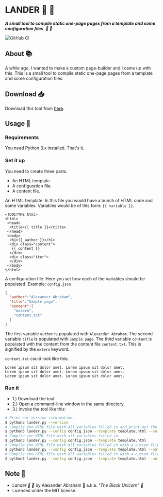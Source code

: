 # LANDER :crescent_moon: :rocket:

***A small tool to compile static one-page pages from a template and some configuration files. :crescent_moon: :rocket:***

![GitHub CI](https://github.com/iamtheblackunicorn/Lander/actions/workflows/python.yaml/badge.svg)

## About :books:

A while ago, I wanted to make a custom page-builder and I came up with this. This is a small tool to compile static one-page pages from a template and some configuration files.

## Download :inbox_tray:

Download this tool from [here]().

## Usage :hammer:

### Requirements

You need Python 3.x installed. That's it.

### Set it up

You need to create three parts.

- An HTML template.
- A configuration file.
- A content file.

An HTML template: In this file you would have a bunch of HTML code and some variables.
Variables would be of this form: `{{ variable }}`.

```text
<!DOCTYPE html>
<html>
 <head>
  <title>{{ title }}</title>
 </head>
 <body>
  <h1>{{ author }}</h1>
  <div class="content">
   {{ content }}
  </div>
  <div class="iter">
  </div>
 </body>
</html>
```

A configuration file: Here you set how each of the variables should be populated.
Example: `config.json`

```JSON
{
  "author":"Alexander Abraham",
  "title":"Sample page",
  "content":[
    "extern",
    "content.txt"
  ]
}
```

The first variable `author` is populated with `Alexander Abraham`.
The second variable `title` is populated with `Sample page`.
The third variable `content` is populated with the content from the content file `content.txt`.
This is signified by the `extern` keyword.

`content.txt` could look like this:

```text
Lorem ipsum sit dolor amet. Lorem ipsum sit dolor amet.
Lorem ipsum sit dolor amet. Lorem ipsum sit dolor amet.
Lorem ipsum sit dolor amet. Lorem ipsum sit dolor amet.
```

### Run it

- 1.) Download the tool.
- 2.) Open a command-line window in the same directory.
- 3.) Invoke the tool like this:

```bash
# Print out version information.
$ python3 lander.py --version
# Compile the HTML file with all variables filled in and print out the code that is generated.
$ python3 lander.py --config config.json --template template.html --verbose
# Compile the HTML file with all variables filled in.
$ python3 lander.py --config config.json --template template.html
# Compile the HTML file with all variables filled in with a custom file name.
$ python3 lander.py --config config.json --template template.html --output index.html
# Compile the HTML file with all variables filled in with a custom file name and print out the code that is generated.
$ python3 lander.py --config config.json --template template.html --output index.html --verbose
```

## Note :scroll:

- *Lander :crescent_moon: :rocket:* by Alexander Abraham :black_heart: a.k.a. *"The Black Unicorn" :unicorn:*
- Licensed under the MIT license.
